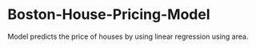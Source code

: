 # Boston-House-Pricing-Model
Model predicts the price of houses by using linear regression using area.
